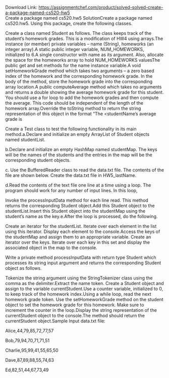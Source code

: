 Download Link: https://assignmentchef.com/product/solved-solved-create-a-package-named-cs520-hw5
<br>
Create a package named cs520.hw5 SolutionCreate a package named cs520.hw5. Using this package, create the following classes.

Create a class named Student as follows. The class keeps track of the student’s homework grades. This is a modification of HW4 using arrays.The instance (or member) private variables – name (String), homeworks (an integer array).A static public integer variable, NUM_HOMEWORKS, initialized to 6.A single constructor with name as its argument. Also, allocate the space for the homeworks array to hold NUM_HOMEWORKS valuesThe public get and set methods for the name instance variable.A void setHomeworkGrade method which takes two arguments – a zero based index of the homework and the corresponding homework grade. In the body of the method, store the homework grade into the corresponding array location.A public computeAverage method which takes no arguments and returns a double showing the average homework grade for this student. You should use a for loop to add the homework grades and then compute the average. This code should be independent of the length of the homework array.Override the toString method to return the string representation of this object in the format “The &lt;studentName’s average grade is

Create a Test class to test the following functionality in its main method.a.Declare and initialize an empty ArrayList of Student objects named studentList.

b.Declare and initialize an empty HashMap named studentMap. The keys will be the names of the students and the entries in the map will be the corresponding student objects.

c. Use the BufferedReader class to read the data.txt file. The contents of the file are shown below. Create the data.txt file in HW5_lastName.

d.Read the contents of the text file one line at a time using a loop. The program should work for any number of input lines. In this loop,

Invoke the processInputData method for each line read. This method returns the corresponding Student object.Add this Student object to the studentList.Insert this Student object into the studentMap using the student’s name as the key.e.After the loop is processed, do the following.

Create an iterator for the studentList. Iterate over each element in the list using this iterator. Display each element to the console.Access the keys of the studentMap and assign them to an appropriate variable. Create an iterator over the keys. Iterate over each key in this set and display the associated object in the map to the console.

Write a private method processInputData with return type Student which processes its string input argument and returns the corresponding Student object as follows.

Tokenize the string argument using the StringTokenizer class using the comma as the delimiter.Extract the name token. Create a Student object and assign to the variable currentStudent.Use a counter variable, initialized to 0, to keep track of the homework index.Using a while loop, read the next homework grade token. Use the setHomeworkGrade method on the student object to set the homework grade for this homework. Make sure to increment the counter in the loop.Display the string representation of the currentStudent object to the console.The method should return the currentStudent object.Sample Input data.txt file:

Alice,44,79,85,72,77,57

Bob,79,94,70,71,71,51

Charlie,95,99,41,55,65,50

Dave,87,89,88,55,74,63

Ed,82,51,44,67,73,49